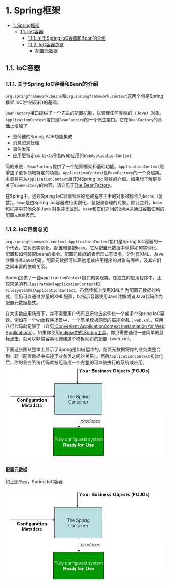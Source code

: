 # 1. Spring框架
- [1. Spring框架](#1-spring框架)
  - [1.1. IoC容器](#11-ioc容器)
    - [1.1.1. 关于Spring IoC容器和Bean的介绍](#111-关于spring-ioc容器和bean的介绍)
    - [1.1.2. IoC容器总览](#112-ioc容器总览)
      - [配置元数据](#配置元数据)
## 1.1. IoC容器

### 1.1.1. 关于Spring IoC容器和Bean的介绍

`org.springframework.beans`和`org.springframework.context`这两个包是Spring框架 IoC(控制反转)的基础。  

`BeanFactory`接口提供了一个先进的配置机制，以管理任何类型的（Java）对象。`ApplicationContext`接口是`BeanFactory`的一个派生接口。它在`BeanFactory`的基础上增加了

- 更简便的Spring AOP功能集成
- 消息资源处理
- 事件发布
- 应用层特定`contexts`例如web应用的`WebApplicationContext`  

简的来说，`BeanFactory`提供了一个配置框架和基础功能。`ApplicationContext`则增加了更多领域特定的功能。`ApplicationContext`是`BeanFactory`的一个真超集。本章将只从`ApplicationContext`展开对Spring Ioc 容器的介绍。如果想了解更多关于`BeanFactory`的内容，请详见于[The BeanFactory](https://docs.spring.io/spring-framework/docs/current/reference/html/core.html#beans-beanfactory)。

在Spring中，通过Spring IoC容器管理的组成程序主干的对象被称作为`beans`（复数）。`bean`是由Spring Ioc容器进行实例化、装配和管理的对象。除此之外，`bean`和程序中其他众多Java 对象并无区别。`bean`和它们之间的`依赖关系`通过容器使用的配置`元数据`表示。

### 1.1.2. IoC容器总览

`org.springframework.context.ApplicationContext`接口是Spring IoC容器的一个代表，它负责实例化、配置和装配`bean`。它从配置元数据中获得如何实例化、配置和如何装配bean的指令。配置元数据的表示形式有很多，分别有XML、Java注解或者Java代码。配置元数据可以表达组成应用程序的对象有哪些，及其它们之间丰富的依赖关系。

Spring提供了一些`ApplicationContext`接口的实现类。在独立的应用程序中，比较常见的有`ClassPathXmlApplicationContext`和`FileSystemXmlApplicationContext`。虽然传统上使用XML作为配置元数据的格式，但仍可以通过少量的XML配置，以指示容器使用Java注解或者Java代码作为配置元数据格式。

在大多数应用场景下，并不需要用户代码显示地去实例化一个或多个Spring IoC容器。例如在一个web程序场景中，一个简单模板网页的描述XML：`web.xml`，只用八行代码就足够了（详见[ Convenient ApplicationContext Instantiation for Web Applications](https://docs.spring.io/spring-framework/docs/current/reference/html/core.html#context-create)）。如果你使用[eclipse中的Spring工具](https://spring.io/tools)，你只需要通过一些简单的鼠标点击，就可以非常容易地创建这个模板网页的配置（web.xml。

下面这张图从整体上显示了Spring是如何运作的。配置元数据将你的业务类整合到一起（配置数据中描述了业务类之间的关系）。然后`ApplicationContext`初始化后，你的业务系统代码就被组装成一个完整的可以被执行的系统或应用。
![关系图](img\container-magic.png)


#### 配置元数据  

如上图所示，Spring IoC容器

![关系图](img\container-magic.png)
